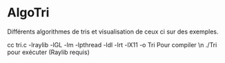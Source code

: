# AlgoTri
Différents algorithmes de tris et visualisation de ceux ci sur des exemples.

cc tri.c -lraylib -lGL -lm -lpthread -ldl -lrt -lX11 -o Tri Pour compiler \n
./Tri pour exécuter (Raylib requis)
